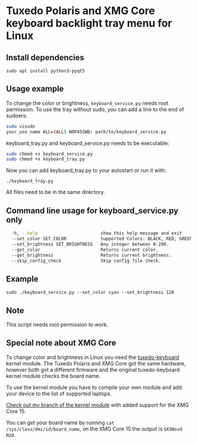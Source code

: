 # Tuxedo Polaris and XMG Core keyboard backlight tray menu for Linux

## Install dependencies
`sudo apt install python3-pyqt5` 

## Usage example

To change the color or brightness, `keyboard_service.py` needs root permission. 
To use the tray without sudo, you can add a line to the end of sudoers:

```bash
sudo visudo
your_use_name ALL=(ALL) NOPASSWD: path/to/keyboard_service.py
```

keyboard_tray.py and keyboard_service.py needs to be executable:

```bash
sudo chmod +x keyboard_service.py
sudo chmod +x keyboard_tray.py
```

Now you can add keyboard_tray.py to your autostart or run it with:

`./keyboard_tray.py`

All files need to be in the same directory.

## Command line usage for keyboard_service.py only
```bash
  -h, --help                        show this help message and exit
  --set_color SET_COLOR             Supported Colors: BLACK, RED, GREEN, BLUE, YELLOW, MAGENTA, CYAN, WHITE
  --set_brightness SET_BRIGHTNESS   Any integer between 0-200.
  --get_color                       Returns current color.
  --get_brightness                  Returns current brightness.
  --skip_config_check               Skip config file check.
```
## Example
`sudo ./keyboard_service.py --set_color cyan --set_brightness 120`


## Note
This script needs root permission to work.

## Special note about XMG Core
To change color and brightness in Linux you need the [tuxedo-keyboard](https://github.com/tuxedocomputers/tuxedo-keyboard) kernel module. 
The Tuxedo Polaris and XMG Core got the same hardware, however both got a different firmware and the original tuxedo-keyboard kernel module
checks the board name.

To use the kernel module you have to compile your own module and add your device to the list of supported laptops. 

[Check out my branch of the kernel module](https://github.com/corus87/tuxedo-keyboard/blob/fbf0b2ed79af0a11805e53a2fb7d2bc89b83a04f/src/uniwill_keyboard.h#L458) with added support for the XMG Core 15.

You can get your board name by running `cat /sys/class/dmi/id/board_name`, on the XMG Core 15 the output is `GK5NxxO M20`. 

